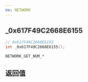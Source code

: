 ```yaml
---
ns: NETWORK
---
```

## _0x617F49C2668E6155

```c
// 0x617F49C2668E6155
int _0x617F49C2668E6155();
```

```
NETWORK_GET_NUM_*
```

## 返回值
